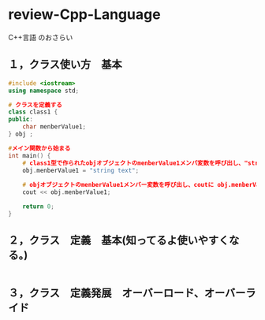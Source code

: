 # review-Cpp-Language
C++言語  のおさらい
  
## １，クラス使い方　基本
  
~~~cpp
#include <iostream>
using namespace std;

# クラスを定義する
class class1 {
public:
	char menberValue1;
} obj ;

#メイン関数から始まる
int main() {
	# class1型で作られたobjオブジェクトのmenberValue1メンバ変数を呼び出し、"string text"を代入する。
	obj.menberValue1 = "string text";
	
	# objオブジェクトのmenberValue1メンバー変数を呼び出し、coutに obj.menberValue1の内容を表示する（"string text"）
	cout << obj.menberValue1;

	return 0;
}

~~~


## ２，クラス　定義　基本(知ってるよ使いやすくなる。)
  
  
~~~cpp


~~~

## ３，クラス　定義発展　オーバーロード、オーバーライド
  
  
~~~cpp


~~~

